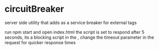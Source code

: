 # circuitBreaker
server side utility that adds as a service breaker for external tags

run npm start and open index.html
the script is set to respond after 5 seconds, its a blocking script in the <HEAD>, change the timeout parameter in the request for quicker response times

